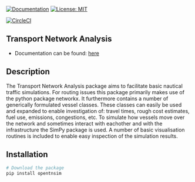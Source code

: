 [![Documentation](https://img.shields.io/badge/sphinx-documentation-informational.svg)](https://opentnsim.readthedocs.io/)
[![License: MIT](https://img.shields.io/badge/License-MIT-informational.svg)](https://github.com/TUDelft-CITG/Transport-Network-Analysis/blob/master/LICENSE.txt)

[![CircleCI](https://circleci.com/gh/TUDelft-CITG/OpenTNSim.svg?style=svg&circle-token=59b1f167ed771129459d86e822fd2faaae8f4a34)](https://circleci.com/gh/TUDelft-CITG/OpenTNSim)


## Transport Network Analysis

* Documentation can be found: [here](https://opentnsim.readthedocs.io/)

## Description

The Transport Network Analysis package aims to facilitate basic nautical traffic simulations. For routing issues this package primarily makes use of the python package networkx. It furthermore contains a number of generically formulated vessel classes. These classes can easily be used and expanded to enable investigation of: travel times, rough cost estimates, fuel use, emissions, congestions, etc. To simulate how vessels move over the network and sometimes interact with eachother and with the infrastructure the SimPy package is used. A number of basic visualisation routines is included to enable easy inspection of the simulation results.

## Installation

``` bash
# Download the package
pip install opentnsim
```
